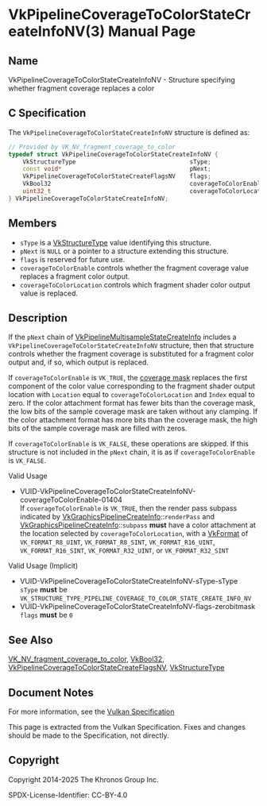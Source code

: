 # VkPipelineCoverageToColorStateCreateInfoNV(3) Manual Page

## Name

VkPipelineCoverageToColorStateCreateInfoNV - Structure specifying whether fragment coverage replaces a color



## [](#_c_specification)C Specification

The `VkPipelineCoverageToColorStateCreateInfoNV` structure is defined as:

```c++
// Provided by VK_NV_fragment_coverage_to_color
typedef struct VkPipelineCoverageToColorStateCreateInfoNV {
    VkStructureType                                sType;
    const void*                                    pNext;
    VkPipelineCoverageToColorStateCreateFlagsNV    flags;
    VkBool32                                       coverageToColorEnable;
    uint32_t                                       coverageToColorLocation;
} VkPipelineCoverageToColorStateCreateInfoNV;
```

## [](#_members)Members

- `sType` is a [VkStructureType](https://registry.khronos.org/vulkan/specs/latest/man/html/VkStructureType.html) value identifying this structure.
- `pNext` is `NULL` or a pointer to a structure extending this structure.
- `flags` is reserved for future use.
- `coverageToColorEnable` controls whether the fragment coverage value replaces a fragment color output.
- `coverageToColorLocation` controls which fragment shader color output value is replaced.

## [](#_description)Description

If the `pNext` chain of [VkPipelineMultisampleStateCreateInfo](https://registry.khronos.org/vulkan/specs/latest/man/html/VkPipelineMultisampleStateCreateInfo.html) includes a `VkPipelineCoverageToColorStateCreateInfoNV` structure, then that structure controls whether the fragment coverage is substituted for a fragment color output and, if so, which output is replaced.

If `coverageToColorEnable` is `VK_TRUE`, the [coverage mask](https://registry.khronos.org/vulkan/specs/latest/html/vkspec.html#primsrast-multisampling-coverage-mask) replaces the first component of the color value corresponding to the fragment shader output location with `Location` equal to `coverageToColorLocation` and `Index` equal to zero. If the color attachment format has fewer bits than the coverage mask, the low bits of the sample coverage mask are taken without any clamping. If the color attachment format has more bits than the coverage mask, the high bits of the sample coverage mask are filled with zeros.

If `coverageToColorEnable` is `VK_FALSE`, these operations are skipped. If this structure is not included in the `pNext` chain, it is as if `coverageToColorEnable` is `VK_FALSE`.

Valid Usage

- [](#VUID-VkPipelineCoverageToColorStateCreateInfoNV-coverageToColorEnable-01404)VUID-VkPipelineCoverageToColorStateCreateInfoNV-coverageToColorEnable-01404  
  If `coverageToColorEnable` is `VK_TRUE`, then the render pass subpass indicated by [VkGraphicsPipelineCreateInfo](https://registry.khronos.org/vulkan/specs/latest/man/html/VkGraphicsPipelineCreateInfo.html)::`renderPass` and [VkGraphicsPipelineCreateInfo](https://registry.khronos.org/vulkan/specs/latest/man/html/VkGraphicsPipelineCreateInfo.html)::`subpass` **must** have a color attachment at the location selected by `coverageToColorLocation`, with a [VkFormat](https://registry.khronos.org/vulkan/specs/latest/man/html/VkFormat.html) of `VK_FORMAT_R8_UINT`, `VK_FORMAT_R8_SINT`, `VK_FORMAT_R16_UINT`, `VK_FORMAT_R16_SINT`, `VK_FORMAT_R32_UINT`, or `VK_FORMAT_R32_SINT`

Valid Usage (Implicit)

- [](#VUID-VkPipelineCoverageToColorStateCreateInfoNV-sType-sType)VUID-VkPipelineCoverageToColorStateCreateInfoNV-sType-sType  
  `sType` **must** be `VK_STRUCTURE_TYPE_PIPELINE_COVERAGE_TO_COLOR_STATE_CREATE_INFO_NV`
- [](#VUID-VkPipelineCoverageToColorStateCreateInfoNV-flags-zerobitmask)VUID-VkPipelineCoverageToColorStateCreateInfoNV-flags-zerobitmask  
  `flags` **must** be `0`

## [](#_see_also)See Also

[VK\_NV\_fragment\_coverage\_to\_color](https://registry.khronos.org/vulkan/specs/latest/man/html/VK_NV_fragment_coverage_to_color.html), [VkBool32](https://registry.khronos.org/vulkan/specs/latest/man/html/VkBool32.html), [VkPipelineCoverageToColorStateCreateFlagsNV](https://registry.khronos.org/vulkan/specs/latest/man/html/VkPipelineCoverageToColorStateCreateFlagsNV.html), [VkStructureType](https://registry.khronos.org/vulkan/specs/latest/man/html/VkStructureType.html)

## [](#_document_notes)Document Notes

For more information, see the [Vulkan Specification](https://registry.khronos.org/vulkan/specs/latest/html/vkspec.html#VkPipelineCoverageToColorStateCreateInfoNV)

This page is extracted from the Vulkan Specification. Fixes and changes should be made to the Specification, not directly.

## [](#_copyright)Copyright

Copyright 2014-2025 The Khronos Group Inc.

SPDX-License-Identifier: CC-BY-4.0